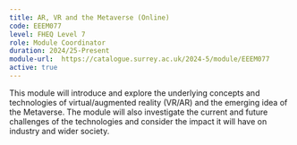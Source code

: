 ```yaml
---
title: AR, VR and the Metaverse (Online)
code: EEEM077
level: FHEQ Level 7
role: Module Coordinator
duration: 2024/25-Present
module-url:  https://catalogue.surrey.ac.uk/2024-5/module/EEEM077
active: true 
---
```


This module will introduce and explore the underlying concepts and technologies of virtual/augmented reality (VR/AR) and the emerging idea of the Metaverse. The module will also investigate the current and future challenges of the technologies and consider the impact it will have on industry and wider society.



